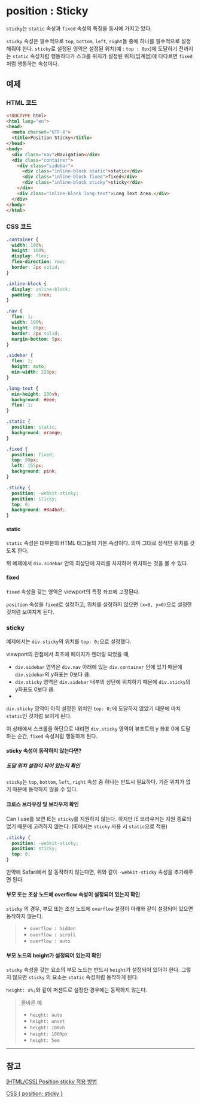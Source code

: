# position : Sticky

`sticky`는 `static` 속성과 `fixed` 속성의 특징을 동시에 가지고 있다.



`sticky` 속성은 필수적으로 `top`, `bottom`, `left`, `right`들 중에 하나를 필수적으로 설정해줘야 한다. `sticky`로 설정된 영역은 설정된 위치(예 : `top : 0px`)에 도달하기 전까지는 `static` 속성처럼 행동하다가 스크롤 위치가 설정된 위치(임계점)에 다다르면 `fixed` 처럼 행동하는 속성이다.



## 예제

### HTML 코드

```html
<!DOCTYPE html>
<html lang="en">
<head>
  <meta charset="UTF-8">
  <title>Position Sticky</title>
</head>
<body>
  <div class="nav">Navigation</div>
  <div class="container">
    <div class="sidebar">
      <div class="inline-block static">static</div>
      <div class="inline-block fixed">fixed</div>
      <div class="inline-block sticky">sticky</div>     
    </div>
    <div class="inline-block long-text">Long Text Area.</div>
  </div>
</body>
</html>
```



### CSS 코드

```CSS
.container {
  width: 100%;
  height: 100%;
  display: flex;
  flex-direction: row;
  border: 2px solid;
}

.inline-block {
  display: inline-block;
  padding: .6rem;
}

.nav {
  flex: 1;
  width: 100%;
  height: 80px;
  border: 2px solid;
  margin-bottom: 5px;
}

.sidebar {
  flex: 1;
  height: auto;
  min-width: 220px;
}

.long-text {
  min-height: 200vh;
  background: #eee;
  flex: 1;
}

.static {
  position: static;
  background: orange;
}

.fixed {
  position: fixed;
  top: 99px;
  left: 155px;
  background: pink;
}

.sticky {
  position: -webkit-sticky;
  position: sticky;
  top: 0;
  background: #8a4baf;
}
```



#### static

`static` 속성은 대부분의 HTML 태그들의 기본 속성이다. 의미 그대로 정적인 위치를 갖도록 한다.

위 예제에서 `div.sidebar` 안의 최상단에 자리를 차지하며 위치하는 것을 볼 수 있다.



#### fixed

`fixed` 속성을 갖는 영역은 viewport의 특정 좌표에 고정된다.

`position` 속성을 `fixed`로 설정하고, 위치를 설정하지 않으면 `(x=0, y=0)`으로 설정한 것처럼 보여지게 된다.



### sticky

예제에서는 `div.sticky`의 위치를 `top: 0;`으로 설정했다.

viewport의 관점에서 최초에 페이지가 렌더링 되었을 때,

* `div.sidebar` 영역은 `div.nav` 아래에 있는 `div.container` 안에 있기 때문에 `div.sidebar`의 y좌표는 0보다 큼.
* `div.sticky` 영역은 `div.sidebar` 내부의 상단에 위치하기 때문에 `div.sticky`의 y좌표도 0보다 큼.
* 

`div.sticky` 영역이 아직 설정한 위치인 `top: 0;`에 도달하지 않았기 때문에 마치 `static`인 것처럼 보이게 된다.

이 상태에서 스크롤을 하단으로 내리면 `div.sticky` 영역이 뷰포트의 y 좌표 0에 도달하는 순간, `fixed` 속성처럼 행동하게 된다.



#### sticky 속성이 동작하지 않는다면?

##### 도달 위치 설정이 되어 있는지 확인

`sticky`는 `top`, `bottom`, `left`, `right` 속성 중 하나는 반드시 필요하다. 기준 위치가 없기 때문에 동작하지 않을 수 있다.



#### 크로스 브라우징 및 브라우저 확인

Can I use를 보면 IE는 `sticky`를 지원하지 않는다. 하지만 IE 브라우저는 지원 종료되었기 때문에 고려하지 않는다. (IE에서는 `sticky` 사용 시 `static`으로 적용)

```CSS
.sticky {
  position: -webkit-sticky;
  position: sticky;
  top: 0;
}
```

만약에 Safari에서 잘 동작하지 않는다면, 위와 같이 `-webkit-sticky` 속성을 추가해주면 된다.



#### 부모 또는 조상 노드에 overflow 속성이 설정되어 있는지 확인

`sticky` 의 경우, 부모 또는 조상 노드에 `overflow` 설정이 아래와 같이 설정되어 있으면 동작하지 않는다.

> * `overflow : hidden`
> * `overflow : scroll`
> * `overflow : auto`



#### 부모 노드의 height가 설정되어 있는지 확인

`sticky` 속성을 갖는 요소의 부모 노드는 반드시 `height`가 설정되어 있어야 한다. 그렇지 않으면 `sticky` 의 요소는 `static` 속성처럼 동작하게 된다.

`height: x%;`와 같이 퍼센트로 설정한 경우에는 동작하지 않는다.

> 올바른 예
>
> - `height: auto`
> - `height: unset`
> - `height: 100vh`
> - `height: 1000px`
> - `height: 5em`





---

## 참고

[[HTML/CSS] Position sticky 적용 방법](https://deeplify.dev/front-end/markup/position-sticky#%ED%81%AC%EB%A1%9C%EC%8A%A4-%EB%B8%8C%EB%9D%BC%EC%9A%B0%EC%A7%95-%EB%B0%8F-%EB%B8%8C%EB%9D%BC%EC%9A%B0%EC%A0%80-%ED%99%95%EC%9D%B8)

[CSS { position: sticky }](https://tech.lezhin.com/2019/03/20/css-sticky)